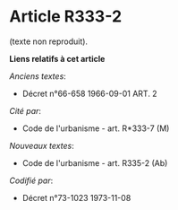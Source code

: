 # Article R333-2

(texte non reproduit).

**Liens relatifs à cet article**

_Anciens textes_:

  - Décret n°66-658 1966-09-01 ART. 2

_Cité par_:

  - Code de l'urbanisme - art. R*333-7 (M)

_Nouveaux textes_:

  - Code de l'urbanisme - art. R335-2 (Ab)

_Codifié par_:

  - Décret n°73-1023 1973-11-08
